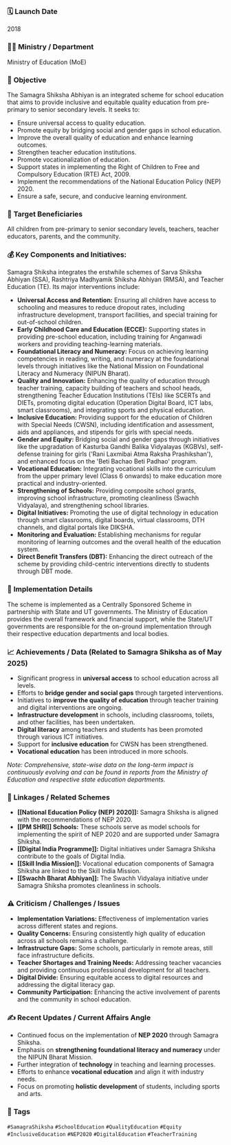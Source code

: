
### 🗓️ **Launch Date**
2018

### 🧑‍🏫 **Ministry / Department**
Ministry of Education (MoE)

### 🎯 **Objective**
The Samagra Shiksha Abhiyan is an integrated scheme for school education that aims to provide inclusive and equitable quality education from pre-primary to senior secondary levels. It seeks to:
- Ensure universal access to quality education.
- Promote equity by bridging social and gender gaps in school education.
- Improve the overall quality of education and enhance learning outcomes.
- Strengthen teacher education institutions.
- Promote vocationalization of education.
- Support states in implementing the Right of Children to Free and Compulsory Education (RTE) Act, 2009.
- Implement the recommendations of the National Education Policy (NEP) 2020.
- Ensure a safe, secure, and conducive learning environment.

### 👥 **Target Beneficiaries**
All children from pre-primary to senior secondary levels, teachers, teacher educators, parents, and the community.

### 💰 **Key Components and Initiatives:**
Samagra Shiksha integrates the erstwhile schemes of Sarva Shiksha Abhiyan (SSA), Rashtriya Madhyamik Shiksha Abhiyan (RMSA), and Teacher Education (TE). Its major interventions include:

-   **Universal Access and Retention:** Ensuring all children have access to schooling and measures to reduce dropout rates, including infrastructure development, transport facilities, and special training for out-of-school children.
-   **Early Childhood Care and Education (ECCE):** Supporting states in providing pre-school education, including training for Anganwadi workers and providing teaching-learning materials.
-   **Foundational Literacy and Numeracy:** Focus on achieving learning competencies in reading, writing, and numeracy at the foundational levels through initiatives like the National Mission on Foundational Literacy and Numeracy (NIPUN Bharat).
-   **Quality and Innovation:** Enhancing the quality of education through teacher training, capacity building of teachers and school heads, strengthening Teacher Education Institutions (TEIs) like SCERTs and DIETs, promoting digital education (Operation Digital Board, ICT labs, smart classrooms), and integrating sports and physical education.
-   **Inclusive Education:** Providing support for the education of Children with Special Needs (CWSN), including identification and assessment, aids and appliances, and stipends for girls with special needs.
-   **Gender and Equity:** Bridging social and gender gaps through initiatives like the upgradation of Kasturba Gandhi Balika Vidyalayas (KGBVs), self-defense training for girls ('Rani Laxmibai Atma Raksha Prashikshan'), and enhanced focus on the 'Beti Bachao Beti Padhao' program.
-   **Vocational Education:** Integrating vocational skills into the curriculum from the upper primary level (Class 6 onwards) to make education more practical and industry-oriented.
-   **Strengthening of Schools:** Providing composite school grants, improving school infrastructure, promoting cleanliness (Swachh Vidyalaya), and strengthening school libraries.
-   **Digital Initiatives:** Promoting the use of digital technology in education through smart classrooms, digital boards, virtual classrooms, DTH channels, and digital portals like DIKSHA.
-   **Monitoring and Evaluation:** Establishing mechanisms for regular monitoring of learning outcomes and the overall health of the education system.
-   **Direct Benefit Transfers (DBT):** Enhancing the direct outreach of the scheme by providing child-centric interventions directly to students through DBT mode.

### 📍 **Implementation Details**
The scheme is implemented as a Centrally Sponsored Scheme in partnership with State and UT governments. The Ministry of Education provides the overall framework and financial support, while the State/UT governments are responsible for the on-ground implementation through their respective education departments and local bodies.

### 📈 **Achievements / Data** (Related to Samagra Shiksha as of May 2025)
-   Significant progress in **universal access** to school education across all levels.
-   Efforts to **bridge gender and social gaps** through targeted interventions.
-   Initiatives to **improve the quality of education** through teacher training and digital interventions are ongoing.
-   **Infrastructure development** in schools, including classrooms, toilets, and other facilities, has been undertaken.
-   **Digital literacy** among teachers and students has been promoted through various ICT initiatives.
-   Support for **inclusive education** for CWSN has been strengthened.
-   **Vocational education** has been introduced in more schools.

*Note: Comprehensive, state-wise data on the long-term impact is continuously evolving and can be found in reports from the Ministry of Education and respective state education departments.*

### 🧩 **Linkages / Related Schemes**
-   **[[National Education Policy (NEP) 2020]]:** Samagra Shiksha is aligned with the recommendations of NEP 2020.
-   **[[PM SHRI]] Schools:** These schools serve as model schools for implementing the spirit of NEP 2020 and are supported under Samagra Shiksha.
-   **[[Digital India Programme]]:** Digital initiatives under Samagra Shiksha contribute to the goals of Digital India.
-   **[[Skill India Mission]]:** Vocational education components of Samagra Shiksha are linked to the Skill India Mission.
-   **[[Swachh Bharat Abhiyan]]:** The Swachh Vidyalaya initiative under Samagra Shiksha promotes cleanliness in schools.

### ⚠️ **Criticism / Challenges / Issues**
-   **Implementation Variations:** Effectiveness of implementation varies across different states and regions.
-   **Quality Concerns:** Ensuring consistently high quality of education across all schools remains a challenge.
-   **Infrastructure Gaps:** Some schools, particularly in remote areas, still face infrastructure deficits.
-   **Teacher Shortages and Training Needs:** Addressing teacher vacancies and providing continuous professional development for all teachers.
-   **Digital Divide:** Ensuring equitable access to digital resources and addressing the digital literacy gap.
-   **Community Participation:** Enhancing the active involvement of parents and the community in school education.

### ✍️ **Recent Updates / Current Affairs Angle**
-   Continued focus on the implementation of **NEP 2020** through Samagra Shiksha.
-   Emphasis on **strengthening foundational literacy and numeracy** under the NIPUN Bharat Mission.
-   Further integration of **technology** in teaching and learning processes.
-   Efforts to enhance **vocational education** and align it with industry needs.
-   Focus on promoting **holistic development** of students, including sports and arts.

### 🔗 **Tags**
`#SamagraShiksha` `#SchoolEducation` `#QualityEducation` `#Equity` `#InclusiveEducation` `#NEP2020` `#DigitalEducation` `#TeacherTraining`